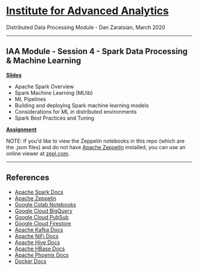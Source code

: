 # [Institute for Advanced Analytics](https://analytics.ncsu.edu/)
Distributed Data Processing Module - Dan Zaratsian, March 2020

-----------------
## IAA Module - Session 4 - Spark Data Processing & Machine Learning
[**Slides**](https://docs.google.com/presentation/d/1JG4nMPv1ryovSpZG62XGS0frzpb0c82EEincZZ7acMU/edit#slide=id.p14)
* Apache Spark Overview
* Spark Machine Learning (MLlib)
* ML Pipelines
* Building and deploying Spark machine learning models
* Considerations for ML in distributed environments
* Spark Best Practices and Tuning

[**Assignment**](https://github.com/zaratsian/iaa_2020/blob/master/session_04/Spark_ML_Assignment_(template).ipynb)

NOTE: If you'd like to view the Zeppelin notebooks in this repo (which are the .json files) and do not have [Apache Zeppelin](https://zeppelin.apache.org/) installed, you can use an online viewer at [zepl.com](https://www.zepl.com/explore).

-----------------

## References
* [Apache Spark Docs](https://spark.apache.org/docs/latest/)
* [Apache Zeppelin](https://zeppelin.apache.org/)
* [Google Colab Notebooks](https://colab.sandbox.google.com)
* [Google Cloud BigQuery](https://cloud.google.com/bigquery/what-is-bigquery)
* [Google Cloud PubSub](https://cloud.google.com/pubsub/docs/concepts)
* [Google Cloud Firestore](https://cloud.google.com/firestore/docs)
* [Apache Kafka Docs](https://kafka.apache.org/20/documentation.html)
* [Apache NiFi Docs](https://nifi.apache.org/docs.html)
* [Apache Hive Docs](https://cwiki.apache.org/confluence/display/Hive/GettingStarted)
* [Apache HBase Docs](https://hbase.apache.org/book.html)
* [Apache Phoenix Docs](https://phoenix.apache.org/)
* [Docker Docs](https://docs.docker.com/)


